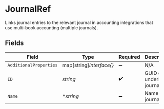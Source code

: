 # JournalRef

Links journal entries to the relevant journal in accounting integrations that use multi-book accounting (multiple journals).


## Fields

| Field                           | Type                            | Required                        | Description                     |
| ------------------------------- | ------------------------------- | ------------------------------- | ------------------------------- |
| `AdditionalProperties`          | map[string]*interface{}*        | :heavy_minus_sign:              | N/A                             |
| `ID`                            | *string*                        | :heavy_check_mark:              | GUID of the underlying journal. |
| `Name`                          | **string*                       | :heavy_minus_sign:              | Name of journal                 |